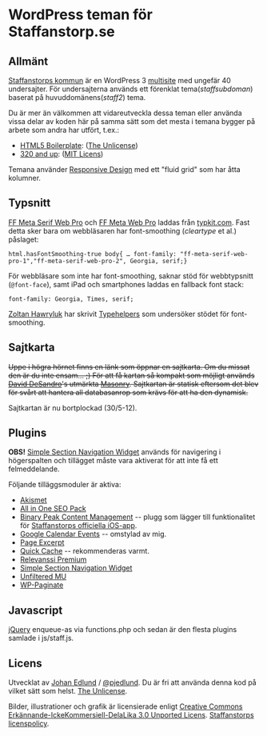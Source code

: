 # WordPress teman för Staffanstorp.se

## Allmänt

[Staffanstorps kommun](http://staffanstorp.se) är en WordPress 3 [multisite](http://codex.wordpress.org/Create_A_Network) med ungefär 40 undersajter. För undersajterna används ett förenklat tema(_staffsubdoman_) baserat på huvuddomänens(_staff2_) tema.

Du är mer än välkommen att vidareutveckla dessa teman eller använda vissa delar av koden här på samma sätt som det mesta i temana bygger på arbete som andra har utfört, t.ex.:

* [HTML5 Boilerplate](http://html5boilerplate.com/): ([The Unlicense](http://unlicense.org/))
* [320 and up](http://stuffandnonsense.co.uk/projects/320andup/): 
([MIT Licens](http://creativecommons.org/licenses/MIT/))

Temana använder [Responsive Design](http://www.alistapart.com/articles/responsive-web-design/) med ett "fluid grid" som har åtta kolumner.

## Typsnitt
[FF Meta Serif Web Pro](https://typekit.com/fonts/ff-meta-serif-web-pro) och [FF Meta Web Pro](https://typekit.com/fonts/ff-meta-web-pro) laddas från [typkit.com](http://typekit.com). Fast detta sker bara om webbläsaren har font-smoothing (_cleartype_ et al.) påslaget:

	html.hasFontSmoothing-true body{ … font-family: "ff-meta-serif-web-pro-1","ff-meta-serif-web-pro-2", Georgia, serif;}

För webbläsare som inte har font-smoothing, saknar stöd för webbtypsnitt (`@font-face`), samt iPad och smartphones laddas en fallback font stack:

	font-family: Georgia, Times, serif;

[Zoltan Hawryluk](http://www.useragentman.com/blog/) har skrivit [Typehelpers](http://www.useragentman.com/blog/2009/11/29/how-to-detect-font-smoothing-using-javascript/) som undersöker stödet för font-smoothing.

## Sajtkarta

<del>Uppe i högra hörnet finns en länk som öppnar en sajtkarta. Om du missat den är du inte ensam… ;) För att få kartan så kompakt som möjligt används [David DeSandro](http://desandro.com)'s utmärkta [Masonry](http://masonry.desandro.com/). Sajtkartan är statisk eftersom det blev för svårt att hantera all databasanrop som krävs för att ha den dynamisk.</del>

Sajtkartan är nu bortplockad (30/5-12).

## Plugins

**OBS!** [Simple Section Navigation Widget](http://www.cmurrayconsulting.com/software/wordpress-simple-section-navigation/) används för navigering i högerspalten och tillägget måste vara aktiverat för att inte få ett felmeddelande.

Följande tilläggsmoduler är aktiva:

* [Akismet](http://akismet.com/)
* [All in One SEO Pack](http://semperfiwebdesign.com/)
* [Binary Peak Content Management](http://binarypeak.se/) -- plugg som lägger till funktionalitet för [Staffanstorps officiella iOS-app](http://itunes.apple.com/tw/app/staffanstorp/id478960853?mt=8).
* [Google Calendar Events](http://www.rhanney.co.uk/plugins/google-calendar-events) -- omstylad av mig.
* [Page Excerpt](http://dennishoppe.de/wordpress-plugins/page-excerpt)
* [Quick Cache](http://www.primothemes.com/post/product/quick-cache-plugin-for-wordpress/) -- rekommenderas varmt.
* [Relevanssi Premium](http://www.relevanssi.com/)
* [Simple Section Navigation Widget](http://www.cmurrayconsulting.com/software/wordpress-simple-section-navigation/)
* [Unfiltered MU](http://wordpress.org/extend/plugins/unfiltered-mu/)
* [WP-Paginate](http://www.ericmmartin.com/projects/wp-paginate/)

## Javascript

[jQuery](http://jquery.com) enqueue-as via functions.php och sedan är den flesta plugins samlade i js/staff.js.

## Licens

Utvecklat av [Johan Edlund](http://edlunddesign.com/) / [@pjedlund](http://twitter.com/pjedlund/). Du är fri att använda denna kod på vilket sätt som helst. [The Unlicense](http://unlicense.org/).

Bilder, illustrationer och grafik är licensierade enligt [Creative Commons Erkännande-IckeKommersiell-DelaLika 3.0 Unported Licens](http://creativecommons.org/licenses/by-nc-sa/3.0/). [Staffanstorps licenspolicy](http://staffanstorp.se/om-webbplatsen/licens/).